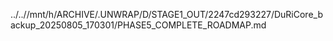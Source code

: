 ../..//mnt/h/ARCHIVE/.UNWRAP/D/STAGE1_OUT/2247cd293227/DuRiCore_backup_20250805_170301/PHASE5_COMPLETE_ROADMAP.md